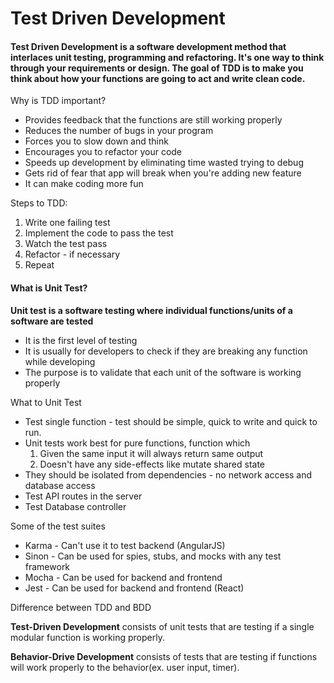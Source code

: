 # Test Driven Development

#### Test Driven Development is a software development method that interlaces unit testing, programming and refactoring. It's one way to think through your requirements or design. The goal of TDD is to make you think about how your functions are going to act and write clean code.

Why is TDD important?
  * Provides feedback that the functions are still working properly
  * Reduces the number of bugs in your program
  * Forces you to slow down and think
  * Encourages you to refactor your code
  * Speeds up development by eliminating time wasted trying to debug
  * Gets rid of fear that app will break when you're adding new feature
  * It can make coding more fun

Steps to TDD:
1. Write one failing test
2. Implement the code to pass the test
3. Watch the test pass
4. Refactor - if necessary
5. Repeat

#### What is Unit Test?

**Unit test is a software testing where individual functions/units of a software are tested**

  * It is the first level of testing
  * It is usually for developers to check if they are breaking any function while developing
  * The purpose is to validate that each unit of the software is working properly

What to Unit Test
  * Test single function - test should be simple, quick to write and quick to run.
  * Unit tests work best for pure functions, function which
    1. Given the same input it will always return same output
    1. Doesn't have any side-effects like mutate shared state
  * They should be isolated from dependencies - no network access and database access
  * Test API routes in the server
  * Test Database controller

Some of the test suites
  * Karma - Can't use it to test backend (AngularJS)
  * Sinon - Can be used for spies, stubs, and mocks with any test framework
  * Mocha - Can be used for backend and frontend
  * Jest - Can be used for backend and frontend (React)

Difference between TDD and BDD

**Test-Driven Development** consists of unit tests that are testing if a single modular function is working properly.

**Behavior-Drive Development** consists of tests that are testing if functions will work properly to the behavior(ex. user input, timer).